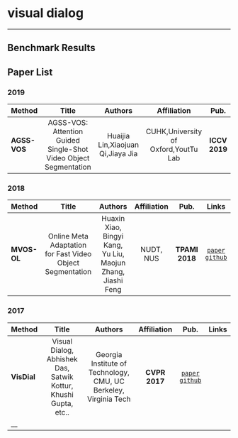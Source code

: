 # visual dialog
___
## Benchmark Results

## Paper List
### 2019
|Method   |Title   |Authors  |Affiliation  |Pub.  |Links|   
|-----|:--------:|:-----:|:-----:|:----:|:---:|
|__AGSS-VOS__|AGSS-VOS: Attention Guided Single-Shot Video Object Segmentation|Huaijia Lin,Xiaojuan Qi,Jiaya Jia|CUHK,University of Oxford,YoutTu Lab|__ICCV 2019__|[`paper`](http://jiaya.me/papers/agss_iccv19.pdf)|     


### 2018
|Method   |Title   |Authors  |Affiliation  |Pub.  |Links|  
|-----|:-----:|:-----:|:-----:|:-----:|:---:|
|__MVOS-OL__|Online Meta Adaptation for Fast Video Object Segmentation|Huaxin Xiao, Bingyi Kang, Yu Liu, Maojun Zhang, Jiashi Feng|NUDT, NUS|__TPAMI 2018__|[`paper`](https://ieeexplore.ieee.org/stamp/stamp.jsp?tp=&arnumber=8611188) [`github`](https://github.com/huaxinxiao/MVOS-OL)|



### 2017
|Method   |Title   |Authors  |Affiliation  |Pub.  |Links|  
|-----|:-----:|:-----:|:-----:|:-----:|:---:|
|__VisDial__|Visual Dialog, Abhishek Das, Satwik Kottur, Khushi Gupta, etc..|Georgia Institute of Technology, CMU, UC Berkeley, Virginia Tech| __CVPR 2017__|[`paper`](https://arxiv.org/pdf/1611.08669v5.pdf)    [`github`](https://github.com/batra-mlp-lab/visdial)
|__|
